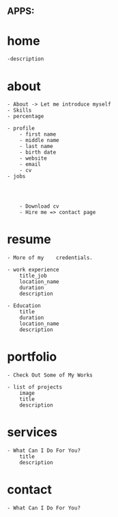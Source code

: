 ## APPS:

# home
    -description
    
# about
    - About -> Let me introduce myself 
    - Skills
    - percentage 

    - profile 
        - first name
        - middle name
        - last name
        - birth date
        - website
        - email
        - cv
    - jobs
      
    


        - Download cv 
        - Hire me => contact page



# resume
    - More of my    credentials.

    - work experience
        title_job
        location_name
        duration
        description
    
    - Education
        title 
        duration
        location_name
        description

# portfolio
    - Check Out Some of My Works

    - list of projects
        image 
        title
        description
        

# services
    - What Can I Do For You?
        title
        description


# contact
    - What Can I Do For You?

    



